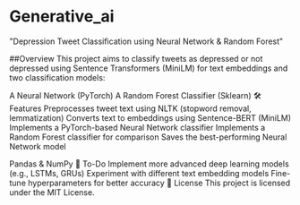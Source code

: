 # Generative_ai
"Depression Tweet Classification using Neural Network & Random Forest"

##Overview
This project aims to classify tweets as depressed or not depressed using Sentence Transformers (MiniLM) for text embeddings and two classification models:

A Neural Network (PyTorch)
A Random Forest Classifier (Sklearn)
🛠 Features
Preprocesses tweet text using NLTK (stopword removal, lemmatization)
Converts text to embeddings using Sentence-BERT (MiniLM)
Implements a PyTorch-based Neural Network classifier
Implements a Random Forest classifier for comparison
Saves the best-performing Neural Network model


Pandas & NumPy
📌 To-Do
 Implement more advanced deep learning models (e.g., LSTMs, GRUs)
 Experiment with different text embedding models
 Fine-tune hyperparameters for better accuracy
📝 License
This project is licensed under the MIT License.
